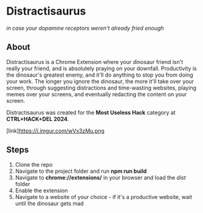# Distractisaurus

*in case your dopamine receptors weren't already fried enough*

## About

Distractisaurus is a Chrome Extension where your dinosaur friend isn't really your friend, and is absolutely praying on your downfall. Productivity is the dinosaur's greatest enemy, and it'll do anything to stop you from doing your work. The longer you ignore the dinosaur, the more it'll take over your screen, through suggesting distractions and time-wasting websites, playing memes over your screens, and eventually redacting the content on your screen. 

Distractisaurus was created for the **Most Useless Hack** category at **CTRL+HACK+DEL 2024**.

[link]https://i.imgur.com/wVx3zMu.png

## Steps
1. Clone the repo
2. Navigate to the project folder and run **npm run build**
3. Navigate to **chrome://extensions/** in your browser and load the *dist* folder
4. Enable the extension
5. Navigate to a website of your choice - if it's a productive website, wait until the dinosaur gets mad
